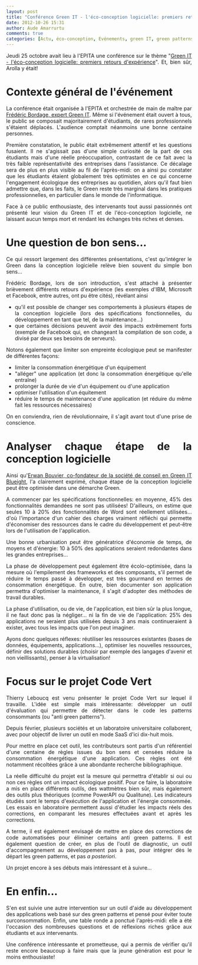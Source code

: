 ```yaml
---
layout: post
title: "Conférence Green IT - l'éco-conception logicielle: premiers retours d'expérience"
date: 2012-10-26 15:31
author: Aude Amarrurtu
comments: true
categories: [Actu, éco-conception, Evénements, green IT, green patterns]
---
```

<p style="text-align: justify;">Jeudi 25 octobre avait lieu à l'EPITA une conférence sur le thème "<a href="http://www.epita.fr/conference-Green-IT-2012.aspx" target="_blank">Green IT - l'éco-conception logicielle: premiers retours d'expérience</a>". Et, bien sûr, Arolla y était!</p>

<h1 style="text-align: justify;">Contexte général de l'événement</h1>

<p style="text-align: justify;">La conférence était organisée à l'EPITA et orchestrée de main de maître par <a href="http://www.transitions2.net/profile/fbordage" target="_blank">Frédéric Bordage, expert Green IT</a>. Même si l'événement était ouvert à tous, le public se composait majoritairement d'étudiants, de rares professionnels s'étaient déplacés. L'audience comptait néanmoins une bonne centaine personnes.</p>

<p style="text-align: justify;">Première constatation, le public était extrêmement attentif et les questions fusaient. Il ne s'agissait pas d'une simple curiosité de la part de ces étudiants mais d'une réelle préoccupation, contrastant de ce fait avec la très faible représentativité des entreprises dans l'assistance. Ce décalage sera de plus en plus visible au fil de l'après-midi: on a ainsi pu constater que les étudiants étaient globalement très optimistes en ce qui concerne l'engagement écologique des entreprises au quotidien, alors qu'il faut bien admettre que, dans les faits, le Green reste très marginal dans les pratiques professionnelles, en particulier dans le monde de l'informatique.</p>

<p style="text-align: justify;">Face à ce public enthousiaste, des intervenants tout aussi passionnés ont présenté leur vision du Green IT et de l'éco-conception logicielle, ne laissant aucun temps mort et rendant les échanges très riches et denses.</p>

<h1 style="text-align: justify;">Une question de bon sens...</h1>

<p style="text-align: justify;">Ce qui ressort largement des différentes présentations, c'est qu'intégrer le Green dans la conception logicielle relève bien souvent du simple bon sens...</p>

<p style="text-align: justify;">Frédéric Bordage, lors de son introduction, s'est attaché à présenter brièvement différents retours d'expérience (les exemples d'IBM, Microsoft et Facebook, entre autres, ont pu être cités), révélant ainsi</p>

<ul style="text-align: justify;">
    <li>qu'il est possible de changer ses comportements à plusieurs étapes de la conception logicielle (lors des spécifications fonctionnelles, du développement en tant que tel, de la maintenance...)</li>
    <li>que certaines décisions peuvent avoir des impacts extrêmement forts (exemple de Facebook qui, en changeant la compilation de son code, a divisé par deux ses besoins de serveurs).</li>
</ul>

<p style="text-align: justify;">Notons également que limiter son empreinte écologique peut se manifester de différentes façons:</p>

<ul style="text-align: justify;">
    <li>limiter la consommation énergétique d'un équipement</li>
    <li>"alléger" une application (et donc la consommation énergétique qu'elle entraîne)</li>
    <li>prolonger la durée de vie d'un équipement ou d'une application</li>
    <li>optimiser l'utilisation d'un équitement</li>
    <li>réduire le temps de maintenance d'une application (et réduire du même fait les ressources nécessaires)</li>
</ul>

<p style="text-align: justify;">On en conviendra, rien de révolutionnaire, il s'agit avant tout d'une prise de conscience.</p>

<h1 style="text-align: justify;">Analyser chaque étape de la conception logicielle</h1>

<p style="text-align: justify;">Ainsi qu'<a href="http://www.blueight.com/" target="_blank">Erwan Bouvier, co-fondateur de la société de conseil en Green IT Blueight</a>, l'a clairement exprimé, chaque étape de la conception logicielle peut être optimisée dans une démarche Green.</p>

<p style="text-align: justify;">A commencer par les spécifications fonctionnelles: en moyenne, 45% des fonctionnalités demandées ne sont pas utilisées! D'ailleurs, on estime que seules 10 à 20% des fonctionnalités de Word sont réellement utilisées... d'où l'importance d'un cahier des charges vraiment réfléchi qui permette d'économiser des ressources dans le cadre du développement et peut-être lors de l'utilisation de l'application.</p>

<p style="text-align: justify;">Une bonne urbanisation peut être génératrice d'économie de temps, de moyens et d'énergie: 10 à 50% des applications seraient redondantes dans les grandes entreprises...</p>

<p style="text-align: justify;">La phase de développement peut également être écolo-optimisée, dans la mesure où l'empilement des frameworks et des composants, s'il permet de réduire le temps passé à développer, est très gourmand en termes de consommation énergétique. En outre, bien documenter son application permettra d'optimiser la maintenance, il s'agit d'adopter des méthodes de travail durables.</p>

<p style="text-align: justify;">La phase d'utilisation, ou de vie, de l'application, est bien sûr la plus longue, il ne faut donc pas la négliger... ni la fin de vie de l'application: 25% des applications ne seraient plus utilisées depuis 3 ans mais continueraient à exister, avec tous les impacts que l'on peut imaginer.</p>

<p style="text-align: justify;">Ayons donc quelques réflexes: réutiliser les ressources existantes (bases de données, équipements, applications...), optimiser les nouvelles ressources, définir des solutions durables (choisir par exemple des langages d'avenir et non vieillissants), penser à la virtualisation!</p>

<h1 style="text-align: justify;">Focus sur le projet Code Vert</h1>

<p style="text-align: justify;">Thierry Leboucq est venu présenter le projet Code Vert sur lequel il travaille. L'idée est simple mais intéressante: développer un outil d'évaluation qui permettre de détecter dans le code les patterns consommants (ou "anti green patterns").</p>

<p style="text-align: justify;">Depuis février, plusieurs sociétés et un laboratoire universitaire collaborent, avec pour objectif de livrer un outil en mode SaaS d'ici dix-huit mois.</p>

<p style="text-align: justify;">Pour mettre en place cet outil, les contributeurs sont partis d'un référentiel d'une centaine de règles issues du bon sens et censées réduire la consommation énergétique d'une application. Ces règles ont été notamment récoltées grâce à une abondante recherche bibliographique.</p>

<p style="text-align: justify;">La réelle difficulté du projet est la mesure qui permettra d'établir si oui ou non ces règles ont un impact écologique positif. Pour ce faire, la laboratoire a mis en place différents outils, des wattmètres bien sûr, mais également des outils plus théoriques (comme PowerAPI ou Qualitune). Les indicateurs étudiés sont le temps d'exécution de l'application et l'énergie consommée. Les essais en laboratoire permettent aussi d'étudier les impacts réels des corrections, en comparant les mesures effectuées avant et après les corrections.</p>

<p style="text-align: justify;">A terme, il est également envisagé de mettre en place des corrections de code automatisées pour éliminer certains anti green patterns. Il est également question de créer, en plus de l'outil de diagnostic, un outil d'accompagnement au développement pas à pas, pour intégrer dès le départ les green patterns, et pas <em>a posteriori</em>.</p>

<p style="text-align: justify;">Un projet encore à ses débuts mais intéressant et à suivre...</p>

<h1 style="text-align: justify;">En enfin...</h1>

<p style="text-align: justify;">S'en est suivie une autre intervention sur un outil d'aide au développement des applications web basé sur des green patterns et pensé pour éviter toute surconsommation. Enfin, une table ronde a ponctué l'après-midi: elle a été l'occasion des nombreuses questions et de réflexions riches grâce aux étudiants et aux intervenants.</p>

<p style="text-align: justify;">Une conférence intéressante et prometteuse, qui a permis de vérifier qu'il reste encore beaucoup à faire mais que la jeune génération est pour le moins enthousiaste!</p>
